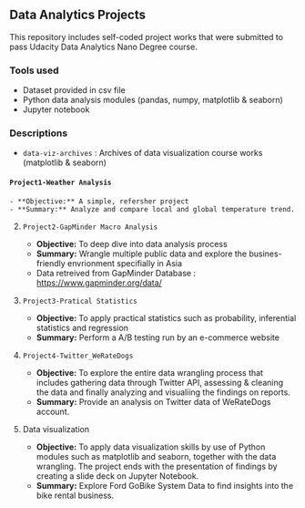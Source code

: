 ## Data Analytics Projects

This repository includes self-coded project works that were submitted to pass Udacity Data Analytics Nano Degree course.

### Tools used

- Dataset provided in csv file 
- Python data analysis modules (pandas, numpy, matplotlib & seaborn)
- Jupyter notebook

### Descriptions

- `data-viz-archives` : Archives of data visualization course works (matplotlib & seaborn)


#### `Project1-Weather Analysis`

	- **Objective:** A simple, refersher project
	- **Summary:** Analyze and compare local and global temperature trend.


2. `Project2-GapMinder Macro Analysis`

	- **Objective:** To deep dive into data analysis process
	- **Summary:** Wrangle multiple public data and explore the busines-friendly envrionment specifially in Asia
	- Data retreived from GapMinder Database : https://www.gapminder.org/data/


3. `Project3-Pratical Statistics`

	- **Objective:** To apply practical statistics such as probability, inferential statistics and regression
	- **Summary:** Perform a A/B testing run by an e-commerce website

4. `Project4-Twitter_WeRateDogs`

	- **Objective:** To explore the entire data wrangling process that includes gathering data through Twitter API, assessing & cleaning the data and finally analyzing and visualiing the findings on reports.  
	- **Summary:** Provide an analysis on Twitter data of WeRateDogs account.

5. Data visualization
	- **Objective:** To apply data visualization skills by use of Python modules such as matplotlib and seaborn, together with the data wrangling. The project ends with the presentation of findings by creating a slide deck on Jupyter Notebook.
	- **Summary:** Explore Ford GoBike System Data to find insights into the bike rental business. 




